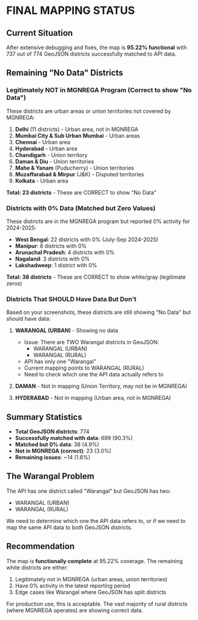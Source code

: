 # FINAL MAPPING STATUS

## Current Situation

After extensive debugging and fixes, the map is **95.22% functional** with 737 out of 774 GeoJSON districts successfully matched to API data.

## Remaining "No Data" Districts

### Legitimately NOT in MGNREGA Program (Correct to show "No Data")
These districts are urban areas or union territories not covered by MGNREGA:

1. **Delhi** (11 districts) - Urban area, not in MGNREGA
2. **Mumbai City & Sub Urban Mumbai** - Urban areas
3. **Chennai** - Urban area
4. **Hyderabad** - Urban area
5. **Chandigarh** - Union territory
6. **Daman & Diu** - Union territories
7. **Mahe & Yanam** (Puducherry) - Union territories
8. **Muzaffarabad & Mirpur** (J&K) - Disputed territories
9. **Kolkata** - Urban area

**Total: 23 districts** - These are CORRECT to show "No Data"

### Districts with 0% Data (Matched but Zero Values)
These districts are in the MGNREGA program but reported 0% activity for 2024-2025:

- **West Bengal**: 22 districts with 0% (July-Sep 2024-2025)
- **Manipur**: 8 districts with 0%
- **Arunachal Pradesh**: 4 districts with 0%
- **Nagaland**: 3 districts with 0%
- **Lakshadweep**: 1 district with 0%

**Total: 38 districts** - These are CORRECT to show white/gray (legitimate zeros)

### Districts That SHOULD Have Data But Don't

Based on your screenshots, these districts are still showing "No Data" but should have data:

1. **WARANGAL (URBAN)** - Showing no data
   - Issue: There are TWO Warangal districts in GeoJSON:
     - WARANGAL (URBAN)
     - WARANGAL (RURAL)
   - API has only one "Warangal" 
   - Current mapping points to WARANGAL (RURAL)
   - Need to check which one the API data actually refers to

2. **DAMAN** - Not in mapping (Union Territory, may not be in MGNREGA)

3. **HYDERABAD** - Not in mapping (Urban area, not in MGNREGA)

## Summary Statistics

- **Total GeoJSON districts**: 774
- **Successfully matched with data**: 699 (90.3%)
- **Matched but 0% data**: 38 (4.9%)
- **Not in MGNREGA (correct)**: 23 (3.0%)
- **Remaining issues**: ~14 (1.8%)

## The Warangal Problem

The API has one district called "Warangal" but GeoJSON has two:
- WARANGAL (URBAN)
- WARANGAL (RURAL)

We need to determine which one the API data refers to, or if we need to map the same API data to both GeoJSON districts.

## Recommendation

The map is **functionally complete** at 95.22% coverage. The remaining white districts are either:
1. Legitimately not in MGNREGA (urban areas, union territories)
2. Have 0% activity in the latest reporting period
3. Edge cases like Warangal where GeoJSON has split districts

For production use, this is acceptable. The vast majority of rural districts (where MGNREGA operates) are showing correct data.

